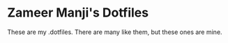 Zameer Manji's Dotfiles
========================

These are my .dotfiles. There are many like them, but these ones are mine.
